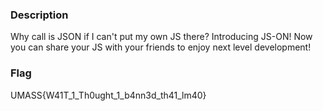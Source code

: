 ### Description

Why call is JSON if I can't put my own JS there? Introducing JS-ON! Now you can share your JS with your friends to enjoy next level development!

### Flag

UMASS{W41T_1_Th0ught_1_b4nn3d_th41_lm40}